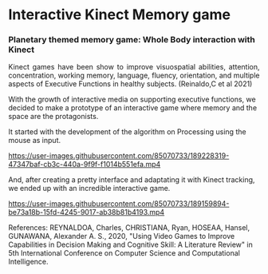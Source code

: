 # Interactive Kinect Memory game
### Planetary themed memory game: Whole Body interaction with Kinect

<p align="justify">Kinect games have been show to improve visuospatial abilities, attention, concentration, working memory, 
language, fluency, orientation, and multiple aspects of Executive Functions in healthy subjects. (Reinaldo,C et al 2021)

With the growth of interactive media on supporting executive functions, we decided to make a prototype of an interactive game where memory and the space are the protagonists.


It started with the development of the algorithm on Processing using the mouse as input.




https://user-images.githubusercontent.com/85070733/189228319-47347baf-cb3c-440a-9f9f-f1014b551efa.mp4




And, after creating a pretty interface and adaptating it with Kinect tracking, we ended up with an incredible interactive game.

https://user-images.githubusercontent.com/85070733/189159894-be73a18b-15fd-4245-9017-ab38b81b4193.mp4


References:
REYNALDOA, Charles, CHRISTIANA, Ryan, HOSEAA, Hansel, GUNAWANA, Alexander A. S., 2020, "Using Video Games to Improve Capabilities in Decision Making and Cognitive Skill: A Literature Review" in 5th International Conference on Computer Science and Computational Intelligence.
</p>
